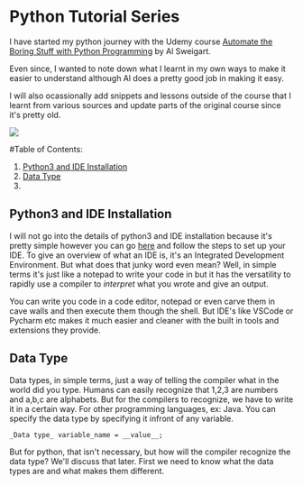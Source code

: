 # Python Tutorial Series

I have started my python journey with the Udemy course [Automate the Boring Stuff with Python Programming](https://www.udemy.com/course/automate/) by Al Sweigart. 

Even since, I wanted to note down what I learnt in my own ways to make it easier to understand although Al does a pretty good job in making it easy. 

I will also ocassionally add snippets and lessons outside of the course that I learnt from various sources and update parts of the original course since it's pretty old.

![](https://www.gom.com/-/media/gom-website/global/services/gom-training-overview/elearning/gom_elearning-python-for-beginners_teaser.jpg?as=0&dmc=0&thn=0)

#Table of Contents:
1. [Python3 and IDE Installation](#python3-and-ide-installation) 
2. [Data Type](#data-type)
2. 
## Python3 and IDE Installation

I will not go into the details of python3 and IDE installation because it's pretty simple however you can go [here](https://realpython.com/installing-python/) and follow the steps to set up your IDE.
To give an overview of what an IDE is, it's an Integrated Development Environment. But what does that junky word even mean? Well, in simple terms it's just like a notepad to write your code in but it has the versatility to rapidly use a compiler to _interpret_ what you wrote and give an output.

You can write you code in a code editor, notepad or even carve them in cave walls and then execute them though the shell. But IDE's like VSCode or Pycharm etc makes it much easier and cleaner with the built in tools and extensions they provide.

## Data Type

Data types, in simple terms, just a way of telling the compiler what in the world did you type. Humans can easily recognize that 1,2,3 are numbers and a,b,c are alphabets. 
But for the compilers to recognize, we have to write it in a certain way.
For other programming languages, ex: Java. You can specify the data type by specifying it infront of any variable.

``` _Data type_ variable_name = __value__; ```

But for python, that isn't necessary, but how will the compiler recognize the data type? We'll discuss that later. First we need to know what the data types are and what makes them different.

